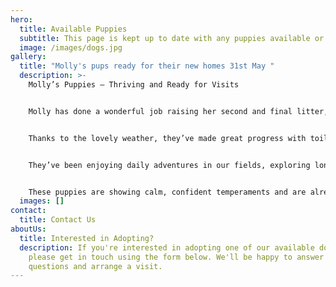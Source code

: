```yaml
---
hero:
  title: Available Puppies
  subtitle: This page is kept up to date with any puppies available or future litters
  image: /images/dogs.jpg
gallery:
  title: "Molly's pups ready for their new homes 31st May "
  description: >-
    Molly’s Puppies – Thriving and Ready for Visits


    Molly has done a wonderful job raising her second and final litter, and we couldn’t be prouder of how beautifully her puppies are developing. Now at 6 weeks old, they’re thriving—and we’re excited to begin welcoming visits from prospective families.


    Thanks to the lovely weather, they’ve made great progress with toilet training. They’re already clean overnight and wait patiently to be let outside in the morning.


    They’ve been enjoying daily adventures in our fields, exploring long grass, bushes, and trees—always with their mum close by. Being raised alongside our toddler and newborn means they’re well accustomed to a busy household and completely unfazed by noise or activity.


    These puppies are showing calm, confident temperaments and are already demonstrating wonderful potential for future therapy or support roles.
  images: []
contact:
  title: Contact Us
aboutUs:
  title: Interested in Adopting?
  description: If you're interested in adopting one of our available doodles,
    please get in touch using the form below. We'll be happy to answer any
    questions and arrange a visit.
---
```

